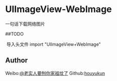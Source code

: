 # UIImageView-WebImage
一句话下载网络图片

##TODO

 导入头文件 import "UIImageView+WebImage"



## Author

Weibo:[@老实人要刨你家祖坟了](http://weibo.com/caoeggs) 
Github:[houyukun](https://github.com/houyukun) 
